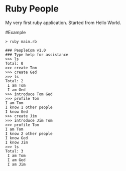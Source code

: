 # Ruby People

My very first ruby application. Started from Hello World.

#Example

```
> ruby main.rb

### PeopleCom v1.0
### Type help for assistance
>>> ls
Total: 0
>>> create Tom
>>> create Ged
>>> ls
Total: 2
 I am Tom
 I am Ged
>>> introduce Tom Ged
>>> profile Tom
I am Tom
I know 1 other people
I know Ged
>>> create Jim
>>> introduce Jim Tom
>>> profile Tom
I am Tom
I know 2 other people
I know Ged
I know Jim
>>> ls
Total: 3
 I am Tom
 I am Ged
 I am Jim
```
